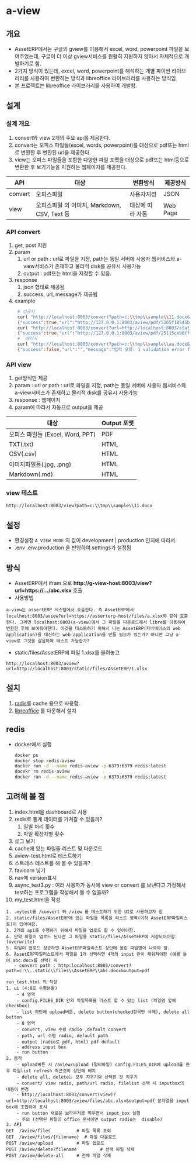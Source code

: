 # a-view

## 개요

- AssetERP에서는 구글의 gview를 이용해서 excel, word, powerpoint 파일을 보여주었는데, 구글이 더 이상 gview서비스를 원활히 지원하지 않아서 
자체적으로 개발하기로 함.
- 2가지 방식이 있는데, excel, word, powerpoint를 해석하는 개별 파이썬 라이브러리를 사용하여 변환하는 방식과 libreoffice 라이브러리를 사용하는 방식임
- 본 프로젝트는 libreoffice 라이브러리를 사용하여 개발함.

## 설계

### 설계 개요

1. convert와 view 2개의 주요 api를 제공한다.
2. convert는 오피스 파일들(excel, words, powerpoint)를 대상으로 pdf또는 html로 변환한 후 변환된 url을 제공한다.
3. view는 오피스 파일들을 포함한 다양한 파일 포맷을 대상으로 pdf또는 html등으로 변환한 후 보기기능을 지원하는 웹페이지를 제공한다.

| API     | 대상                                | 변환방식   | 제공방식  |
|---------|-------------------------------------|------------|-----------|
| convert | 오피스파일                          | 사용자지정 | JSON      |
| view    | 오피스파일 외 이미지, Markdown, CSV, Text 등 | 대상에 따라 자동 | Web Page |

### API convert

1. get, post 지원
2. param
   1. url or path  : url로 파일을 지정, path는 동일 서버에 사용자 웹서비스와 a-view서비스가 존재하고 물리적 disk를 공유시 사용가능
   2. output : pdf또는 html을 지정할 수 있음.
3. response
    1. json 형태로 제공됨
    2. success, url, message가 제공됨
4. example
   ```bash
    # 성공시
    curl "http://localhost:8003/convert?path=c:\\tmp\\sample\\11.docx&output=pdf"
    {"success":true,"url":"http://127.0.0.1:8003/aview/pdf/5165f18545b0e73fd8b3e3bb69a236d8.pdf","message":"로칼 파일이 OutputFormat.PDF 형식으로 변환되었습니다"}
    curl "http://localhost:8003/convert?url=http://localhost:8003/static/files/AssetERP/1.docx&output=pdf"
    {"success":true,"url":"http://127.0.0.1:8003/aview/pdf/25115ce96ff4f71d9d8c66bf7d0d74da.pdf","message":"URL 문서가 OutputFormat.PDF 형식으로 변환 되었습니다"}    
    #  에러시
    curl "http://localhost:8003/convert?path=c:\\tmp\\sample\\aa.docx&output=pdf"
    {"success":false,"url":"","message":"입력 오류: 1 validation error for ConvertParams\npath\n  Value error, 파일이 존재하지 않습니다: c:\\tmp\\sample\\aa.docx [type=value_error, input_value='c:\\\\tmp\\\\sample\\\\aa.docx', input_type=str]\n    For further information visit https://errors.pydantic.dev/2.11/v/value_error"}    
   ```

### API view

1. get방식만 제공
2. param : url or path  : url로 파일을 지정, path는 동일 서버에 사용자 웹서비스와 a-view서비스가 존재하고 물리적 disk를 공유시 사용가능
3. response : 웹페이지
4. param에 따라서 자동으로 output을 제공

| 대상                         | Output 포맷 |
|------------------------------|-------------|
| 오피스 파일들 (Excel, Word, PPT) | PDF         |
| TXT(.txt)                          | HTML        |
| CSV(.csv)                          | HTML        |
| 이미지파일들(.jpg, .png)             | HTML        |
| Markdown(.md)                     | HTML        |

### view 테스트

```bash
http://localhost:8003/view?path=c:\\tmp\\sample\\11.docx
```





## 설정

- 환경설정 `A_VIEW_MODE` 의 값이 development | production 인지에 따라서.
- .env .env.production 을 반영하여 settings가 설정됨

## 방식

- AssetERP에서 ifram 으로 **http://g-view-host:8003/view?url=https://.../abc.xlsx** 호출
- 사용방법
```text
a-view는 assertERP 시스템에서 호출한다. 즉 AssetERP에서   localhost:8003/aview?url=https://asserterp-host/files/a.xlsx와 같이 호출한다. 그러면 localhost:8003(a-view)에서 그 파일을 다운로드해서 libre를 이용하여 변환한 후에 보여줘야한다. 이것을 테스트하기 위해서 나는 AssetERP(자바베이스의 web application)을 대신하는 web-application을 만들 필요가 있는가? 아니면 그냥 a-view로 그것을 갈음하여 테스트 가능한가?
```
- static/files/AssetERP에 파일 1.xlsx를 올려놓고 
```text
http://localhost:8003/aview?url=http://localhost:8003/static/files/AssetERP/1.xlsx
```

## 설치

1. [radis](https://redis.io/)를 cache 용으로 사용함.
2. [libreoffice](https://www.libreoffice.org/) 를 다운해서 설치 

## redis

- docker에서 실행
  ```bash
  docker ps
  docker stop redis-aview
  docker run -d --name redis-aview -p 6379:6379 redis:latest
  docekr rm redis-aview
  docker run -d --name redis-aview -p 6379:6379 redis:latest
  ```

## 고려해 볼 점

1. index.html을 dashboard로 사용
2. redis로 통계 데이터를 가져갈 수 있을까? 
   1. 일별 처리 횟수
   2. 파일 확장자별 횟수
3. 로그 보기
4. cache에 있는 파일들 리스트 및 다운로드
5. aview-test.html로 테스트하기
6. 스트레스 테스트를 해 볼 수 있을까?
7. favicorn 넣기
8. nav에 version표시
9. async_test3.py : 여러 사용자가 동시에 view or convert 를 보낸다고 가정해서 test하는 프로그램을 작성해서 볼 수 없을까?
10. my_test.html을 작성

```test
1. .mytest를 /convert 와 /view 를 테스트하기 위한 UI로 사용하고자 함
2. static/files/AssetERP에 있는 파일들 목록을 리스트 영역(이하 AssetERP파일리스트)이 있어야함. 
3. 2개의 api를 수행하기 위해서 파일을 업로드 할 수 있어야함. 
4. 만약 파일이 업로드 된다면 그 파일을 static/files/AssetERP에 저장되어야함.(overwrite)
5. 파일이 업로드 성공하면 AssetERP파일리스트 상단에 올린 파일명이 나와야 함.
6. AssetERP파일리스트에서 파일을 1개 선택하면 4개의 input 란이 채워져야함 (예를 들어 abc.docx를 선택) 즉
   - convert path : http:localhost:8003/convert?path=c:\\..static\\files\\AssetERP\\abc.docx&output=pdf

run_test.html 의 작성
1. ui (4:8로 수평분활)
    - 4 영역
    - config.FILES_DIR 안의 파일목록을 리스트 할 수 있는 list (파일명 앞에 checkbox)
    - list 하단에 upload버튼, delete button(checked항목만 삭제), delete all button
    - 8 영역
    - convert, view 수평 radio ,default convert
    - path, url 수평 radio, default path
    - output (radio로 pdf, html) pdf default
    - address input box
    - run button
2. 동작
    - upload버튼 시 /aview/upload (멀티파일) config.FILES_DIR에 upload를 한 후 파일list refresh 최근것이 상단에 배치
    - delete all, delete는 모두 지우기와 선택된 것 지우기
    - convert/ view radio, path/url radio, filelist 선택 시 inputbox의 내용이 변경
    - http://localhost:8003/convert(view)?url=http://localhost:8003/aview/files/abc.xlsx&output=pdf 문자열을 input box에 조합하여 표시
    - run button 새로운 브라우저를 띄우면서 input_box 실행
    - 주의 (선택된 파일이 office 문서이면 output radio는  disable)
3. API
GET  /aview/files          # 파일 목록 조회
GET  /aview/files/{filename}  # 파일 다운로드
POST /aview/upload         # 파일 업로드
POST /aview/delete?filename         # 선택 파일 삭제
POST /aview/delete-all     # 전체 파일 삭제
```   